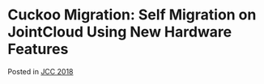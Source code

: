 # Cuckoo Migration: Self Migration on JointCloud Using New Hardware Features

Posted in [JCC 2018](https://jointcloud.github.io/jcc2018/program/)


